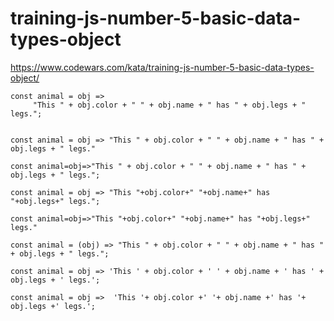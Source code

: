# training-js-number-5-basic-data-types-object
https://www.codewars.com/kata/training-js-number-5-basic-data-types-object/


```
const animal = obj =>
     "This " + obj.color + " " + obj.name + " has " + obj.legs + " legs.";


```

```
const animal = obj => "This " + obj.color + " " + obj.name + " has " + obj.legs + " legs."
```

```
const animal=obj=>"This " + obj.color + " " + obj.name + " has " + obj.legs + " legs.";
```

```
const animal = obj => "This "+obj.color+" "+obj.name+" has "+obj.legs+" legs.";
```

```
const animal=obj=>"This "+obj.color+" "+obj.name+" has "+obj.legs+" legs."
```

```
const animal = (obj) => "This " + obj.color + " " + obj.name + " has " + obj.legs + " legs.";
```

```
const animal = obj => 'This ' + obj.color + ' ' + obj.name + ' has ' + obj.legs + ' legs.';
```

```
const animal = obj =>  'This '+ obj.color +' '+ obj.name +' has '+ obj.legs +' legs.';


```
